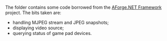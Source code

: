 The folder contains some code borrowed from the [AForge.NET Framework](https://github.com/andrewkirillov/AForge.NET) project. The bits taken are:
* handling MJPEG stream and JPEG snapshots;
* displaying video source;
* querying status of game pad devices.
